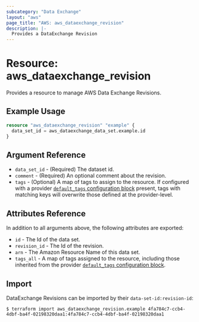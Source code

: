 ```yaml
---
subcategory: "Data Exchange"
layout: "aws"
page_title: "AWS: aws_dataexchange_revision"
description: |-
  Provides a DataExchange Revision
---
```


# Resource: aws_dataexchange_revision

Provides a resource to manage AWS Data Exchange Revisions.

## Example Usage


```terraform
resource "aws_dataexchange_revision" "example" {
  data_set_id = aws_dataexchange_data_set.example.id
}
```

## Argument Reference

* `data_set_id` - (Required) The dataset id.
* `comment` - (Required) An optional comment about the revision.
* `tags` - (Optional) A map of tags to assign to the resource. If configured with a provider [`default_tags` configuration block](/docs/providers/aws/index.html#default_tags-configuration-block) present, tags with matching keys will overwrite those defined at the provider-level.

## Attributes Reference

In addition to all arguments above, the following attributes are exported:

* `id` - The Id of the data set.
* `revision_id` - The Id of the revision.
* `arn` - The Amazon Resource Name of this data set.
* `tags_all` - A map of tags assigned to the resource, including those inherited from the provider [`default_tags` configuration block](/docs/providers/aws/index.html#default_tags-configuration-block).


## Import

DataExchange Revisions can be imported by their `data-set-id:revision-id`:

```
$ terraform import aws_dataexchange_revision.example 4fa784c7-ccb4-4dbf-ba4f-02198320daa1:4fa784c7-ccb4-4dbf-ba4f-02198320daa1
```
